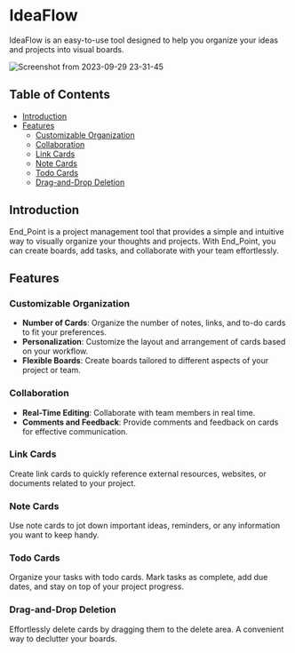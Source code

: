 # IdeaFlow

IdeaFlow is an easy-to-use tool designed to help you organize your ideas and projects into visual boards.

![Screenshot from 2023-09-29 23-31-45](https://github.com/acharyamanish006/End_Point/assets/100832817/8765499f-697a-44d4-b2a4-5e51200127fe)


## Table of Contents

- [Introduction](#introduction)
- [Features](#features)
  - [Customizable Organization](#customizable-organization)
  - [Collaboration](#collaboration)
  - [Link Cards](#link-cards)
  - [Note Cards](#note-cards)
  - [Todo Cards](#todo-cards)
  - [Drag-and-Drop Deletion](#drag-and-drop-deletion)

## Introduction

End_Point is a project management tool that provides a simple and intuitive way to visually organize your thoughts and projects. With End_Point, you can create boards, add tasks, and collaborate with your team effortlessly.

## Features

### Customizable Organization

- **Number of Cards**: Organize the number of notes, links, and to-do cards to fit your preferences.
- **Personalization**: Customize the layout and arrangement of cards based on your workflow.
- **Flexible Boards**: Create boards tailored to different aspects of your project or team.

### Collaboration

- **Real-Time Editing**: Collaborate with team members in real time.
- **Comments and Feedback**: Provide comments and feedback on cards for effective communication.

### Link Cards

Create link cards to quickly reference external resources, websites, or documents related to your project.

### Note Cards

Use note cards to jot down important ideas, reminders, or any information you want to keep handy.

### Todo Cards

Organize your tasks with todo cards. Mark tasks as complete, add due dates, and stay on top of your project progress.

### Drag-and-Drop Deletion

Effortlessly delete cards by dragging them to the delete area. A convenient way to declutter your boards.

